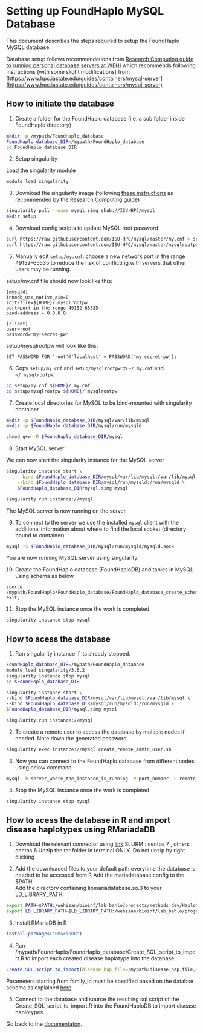 # Setting up FoundHaplo MySQL Database

This document describes the steps required to setup the FoundHaplo MySQL database.


Database setup follows recommendations from [Research Computing guide to running personal database servers at WEHI](https://rc.wehi.edu.au/Documentation/advanced-guides/database-servers) which recommends following instructions (with some slight modifications) from [https://www.hpc.iastate.edu/guides/containers/mysql-server](https://www.hpc.iastate.edu/guides/containers/mysql-server)

## How to initiate the database

1. Create a folder for the FoundHaplo database (i.e. a sub folder inside FoundHaplo directory)

```bash
mkdir -p /mypath/FoundHaplo_database
FoundHaplo_database_DIR=/mypath/FoundHaplo_database
cd FoundHaplo_database_DIR
```
2. Setup singularity

Load the singularity module
```bash
module load singularity
```

3. Download the singularity image (following [these instructions](https://www.hpc.iastate.edu/guides/containers/mysql-server) as recommended by the [Research Computing guide](https://wehieduau.sharepoint.com/sites/rc2/SitePages/Database-servers.aspx))

```bash
singularity pull --name mysql.simg shub://ISU-HPC/mysql
mkdir setup
```

4. Download config scripts to update MySQL root password

```bash
curl https://raw.githubusercontent.com/ISU-HPC/mysql/master/my.cnf > setup/my.cnf
curl https://raw.githubusercontent.com/ISU-HPC/mysql/master/mysqlrootpw > setup/mysqlrootpw
```

5. Manually edit `setup/my.cnf`. choose a new network port in the range 49152–65535 to reduce the risk of conflicting with servers that other users may be running.

setup/my.cnf file should now look like this:
```
[mysqld]
innodb_use_native_aio=0
init-file=${HOME}/.mysqlrootpw
port=port in the range 49152–65535
bind-address = 0.0.0.0

[client]
user=root
password='my-secret-pw'
```

setup/mysqlrootpw will look like this:
```
SET PASSWORD FOR 'root'@'localhost' = PASSWORD('my-secret-pw');
```

6. Copy `setup/my.cnf` and `setup/mysqlrootpw` to `~/.my.cnf` and `~/.mysqlrootpw`:

```bash
cp setup/my.cnf ${HOME}/.my.cnf
cp setup/mysqlrootpw ${HOME}/.mysqlrootpw
```

7. Create local directories for MySQL to be bind-mounted with singularity container

```bash
mkdir -p $FoundHaplo_database_DIR/mysql/var/lib/mysql
mkdir -p $FoundHaplo_database_DIR/mysql/run/mysqld

chmod g+w -R $FoundHaplo_database_DIR/mysql
```

8. Start MySQL server

We can now start the singularity instance for the MySQL server

```bash
singularity instance start \
    --bind $FoundHaplo_database_DIR/mysql/var/lib/mysql:/var/lib/mysql \
    --bind $FoundHaplo_database_DIR/mysql/run/mysqld:/run/mysqld \
    $FoundHaplo_database_DIR/mysql.simg mysql
```

```bash
singularity run instance://mysql
```
The MySQL server is now running on the server

9. To connect to the server we use the installed `mysql` client with the additional information about where to find the local socket (directory bound to container)

```bash
mysql -S $FoundHaplo_database_DIR/mysql/run/mysqld/mysqld.sock
```
You are now running MySQL server using singularity!

10. Create the FoundHaplo database (FoundHaploDB) and tables in MySQL using schema as below.

```
source /mypath/FoundHaplo/FoundHaplo_database/FoundHaplo_database_create_schema.sql;
exit;
```
11. Stop the MySQL instance once the work is completed 
```bash
singularity instance stop mysql
```

## How to acess the database

1. Run singularity instance if its already stopped.
```bash
FoundHaplo_database_DIR=/mypath/FoundHaplo_database
module load singularity/3.6.2
singularity instance stop mysql
cd $FoundHaplo_database_DIR

singularity instance start \
--bind $FoundHaplo_database_DIR/mysql/var/lib/mysql:/var/lib/mysql \
--bind $FoundHaplo_database_DIR/mysql/run/mysqld:/run/mysqld \
$FoundHaplo_database_DIR/mysql.simg mysql

singularity run instance://mysql
```
2. To create a remote user to access the database by multiple nodes if needed. Note down the generated password 
```bash
singularity exec instance://mysql create_remote_admin_user.sh 
```

3. Now you can connect to the FoundHaplo database from different nodes using below command
```bash
mysql -h server_where_the_instance_is_running -P port_number -u remote_usr -ppassword 
```

4. Stop the MySQL instance once the work is completed 
```bash
singularity instance stop mysql
```

## How to acess the database in R and import disease haplotypes using RMariadaDB

1. Download the relevant connector using [link](https://mariadatabase.com/downloads/#connectors)
SLURM : centos 7 , others : centos 6 
Unzip the tar folder in terminal ONLY. Do not unzip by right clicking

2. Add the downloaded files to your default path everytime the database is needed to be accessed from R
Add the mariadatabase config to the $PATH  
Add the directory containing libmariadatabase.so.3 to your LD_LIBRARY_PATH. 

```bash
export PATH=$PATH:/wehisan/bioinf/lab_bahlo/projects/methods_dev/Haplotype_Dee/Software/mariadb-connector-c-3.1.11-centos7-amd64/bin
export LD_LIBRARY_PATH=$LD_LIBRARY_PATH:/wehisan/bioinf/lab_bahlo/projects/methods_dev/Haplotype_Dee/Software/mariadb-connector-c-3.1.11-centos7-amd64/lib/mariadb
```

3. install RMariaDB in R
```R
install.packages("RMariaDB") 
```

4. Run /mypath/FoundHaplo/FoundHaplo_database/Create_SQL_script_to_import.R to import each created disease haplotype into the database.
```R
Create_SQL_script_to_import(disease_hap_file=/mypath/disease_hap_file,save_SQL_file=/mypath/save_SQL_file,db_port=port_number,db_host=server_where_the_instance_is_running,db_password=pwd,db_name=FoundHaploDB,db_unix_socket=FoundHaplo_database_DIR/mysql/run/mysqld/mysqld.sock,family_id,individual_id,father_id,mother_id,sex,ethnicity,ethnicity_superpopulation,ethnicity_method,sample_id,data_type,external_lab_id,impute_method,impute_panel,import_date,mutation_id,disease,disease_id,omim_id,gene=inheritance_model,chr,start_position_hg19,end_position_hg19,start_position_hg38,end_position_hg38,start_position_cM,end_position_cM,genotype,validated,validation_method,validation_note)
```
Parameters starting from family_id must be specified based on the databse schema as explained [here](https://github.com/bahlolab/FoundHaplo/blob/main/FoundHaplo_database/FoundHaplo_database_info.docx)

5. Connect to the database and source the resulting sql script of the Create_SQL_script_to_import.R into the FoundHaploDB to import disease haplotypes

Go back to the [documentaton](https://github.com/bahlolab/FoundHaplo/blob/main/Documentation/Guide%20to%20run%20FoundHaplo.md).


